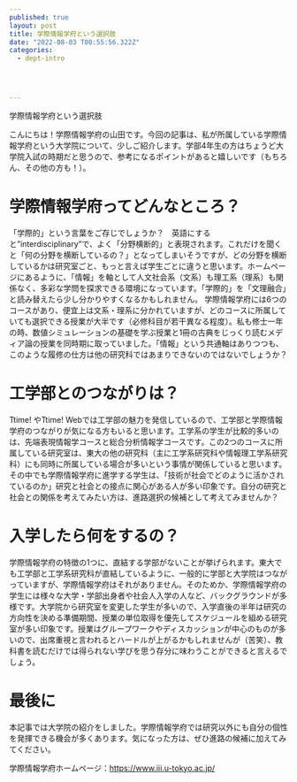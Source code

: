 ```yaml
---
published: true
layout: post
title: 学際情報学府という選択肢
date: "2022-08-03 T00:55:56.322Z"
categories:
  - dept-intro




---
```


学際情報学府という選択肢





こんにちは！学際情報学府の山田です。今回の記事は、私が所属している学際情報学府という大学院について、少しご紹介します。学部4年生の方はちょうど大学院入試の時期だと思うので、参考になるポイントがあると嬉しいです（もちろん、その他の方も！）。

# 学際情報学府ってどんなところ？
「学際的」という言葉をご存じでしょうか？　英語にすると”interdisciplinary”で、よく「分野横断的」と表現されます。これだけを聞くと「何の分野を横断しているの？」となってしまいそうですが、どの分野を横断しているかは研究室ごと、もっと言えば学生ごとに違うと思います。ホームページにあるように、「情報」を軸として人文社会系（文系）も理工系（理系）も関係なく、多彩な学問を探求できる環境になっています。「学際的」を「文理融合」と読み替えたら少し分かりやすくなるかもしれません。
学際情報学府には6つのコースがあり、便宜上は文系・理系に分かれていますが、どのコースに所属していても選択できる授業が大半です（必修科目が若干異なる程度）。私も修士一年の時、数値シミュレーションの基礎を学ぶ授業と1冊の古典をじっくり読むメディア論の授業を同時期に取っていました。「情報」という共通軸はありつつも、このような履修の仕方は他の研究科ではあまりできないのではないでしょうか？

# 工学部とのつながりは？
Ttime! やTtime! Webでは工学部の魅力を発信しているので、工学部と学際情報学府のつながりが気になる方もいると思います。工学系の学生が比較的多いのは、先端表現情報学コースと総合分析情報学コースです。この2つのコースに所属している研究室は、東大の他の研究科（主に工学系研究科や情報理工学系研究科）にも同時に所属している場合が多いという事情が関係していると思います。その中でも学際情報学府に進学する学生は、「技術が社会でどのように活かされているのか」研究と社会との接点に関心がある人が多い印象です。自分の研究と社会との関係を考えてみたい方は、進路選択の候補として考えてみませんか？
# 入学したら何をするの？
学際情報学府の特徴の1つに、直結する学部がないことが挙げられます。東大でも工学部と工学系研究科が直結しているように、一般的に学部と大学院はつながっていますが、学際情報学府はそれがありません。そのためか、学際情報学府の学生には様々な大学・学部出身者や社会人入学の人など、バックグラウンドが多様です。大学院から研究室を変更した学生が多いので、入学直後の半年は研究の方向性を決める準備期間、授業の単位取得を優先してスケジュールを組める研究室が多い印象です。授業はグループワークやディスカッションが中心のものが多いので、出席重視と言われるとハードルが上がるかもしれませんが（苦笑）、教科書を読むだけでは得られない学びを思う存分に味わうことができると言えるでしょう。
# 最後に
本記事では大学院の紹介をしました。学際情報学府では研究以外にも自分の個性を発揮できる機会が多くあります。気になった方は、ぜひ進路の候補に加えてみてください。

学際情報学府ホームページ：https://www.iii.u-tokyo.ac.jp/






